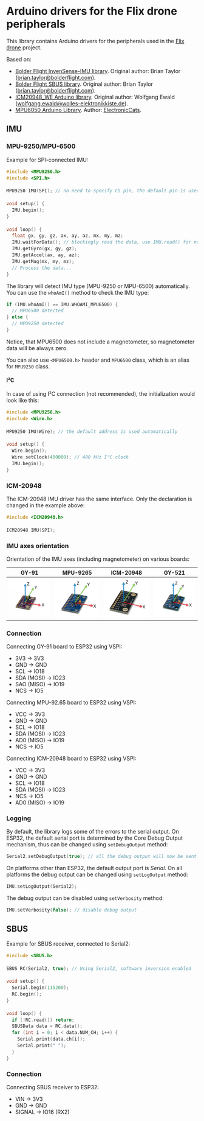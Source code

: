 # Arduino drivers for the Flix drone peripherals

This library contains Arduino drivers for the peripherals used in the [Flix drone](https://github.com/okalachev/flix) project.

Based on:

* [Bolder Flight InvenSense-IMU library](https://github.com/bolderflight/invensense-imu). Original author: Brian Taylor (brian.taylor@bolderflight.com).
* [Bolder Flight SBUS library](https://github.com/bolderflight/sbus). Original author: Brian Taylor (brian.taylor@bolderflight.com).
* [ICM20948_WE Arduino library](https://github.com/wollewald/ICM20948_WE/). Original author: Wolfgang Ewald (wolfgang.ewald@wolles-elektronikkiste.de).
* [MPU6050 Arduino Library](https://github.com/ElectronicCats/mpu6050). Author: [ElectronicCats](https://github.com/ElectronicCats).

## IMU

### MPU-9250/MPU-6500

Example for SPI-connected IMU:

```cpp
#include <MPU9250.h>
#include <SPI.h>

MPU9250 IMU(SPI); // no need to specify CS pin, the default pin is used automatically

void setup() {
  IMU.begin();
}

void loop() {
  float gx, gy, gz, ax, ay, az, mx, my, mz;
  IMU.waitForData(); // blockingly read the data, use IMU.read() for non-blocking read
  IMU.getGyro(gx, gy, gz);
  IMU.getAccel(ax, ay, az);
  IMU.getMag(mx, my, mz);
  // Process the data...
}
```

The library will detect IMU type (MPU-9250 or MPU-6500) automatically. You can use the `whoAmI()` method to check the IMU type:

```cpp
if (IMU.whoAmI() == IMU.WHOAMI_MPU6500) {
  // MPU6500 detected
} else {
  // MPU9250 detected
}
```

Notice, that MPU6500 does not include a magnetometer, so magnetometer data will be always zero.

You can also use `<MPU6500.h>` header and `MPU6500` class, which is an alias for `MPU9250` class.

#### I²C

In case of using I²C connection (not recommended), the initialization would look like this:

```cpp
#include <MPU9250.h>
#include <Wire.h>

MPU9250 IMU(Wire); // the default address is used automatically

void setup() {
  Wire.begin();
  Wire.setClock(400000); // 400 kHz I²C clock
  IMU.begin();
}
```

### ICM-20948

The ICM-20948 IMU driver has the same interface. Only the declaration is changed in the example above:

```cpp
#include <ICM20948.h>

ICM20948 IMU(SPI);
```

### IMU axes orientation

Orientation of the IMU axes (including magnetometer) on various boards:

|GY-91|MPU-9265|ICM-20948|GY-521|
|-|-|-|-|
|<img src="img/gy91-axes.svg" width="200" alt="GY-91 axes orientation">|<img src="img/mpu9265-axes.svg" width="200" alt="MPU-9265 axes orientation">|<img src="img/icm20948-axes.svg" width="200" alt="ICM-20948 axes orientation">|<img src="img/gy521-axes.svg" width="200" alt="GY-521 axes orientation">|

### Connection

Connecting GY-91 board to ESP32 using VSPI:

* 3V3 → 3V3
* GND → GND
* SCL → IO18
* SDA (MOSI) → IO23
* SAO (MISO) → IO19
* NCS → IO5

Connecting MPU-92.65 board to ESP32 using VSPI:

* VCC → 3V3
* GND → GND
* SCL → IO18
* SDA (MOSI) → IO23
* AD0 (MISO) → IO19
* NCS → IO5

Connecting ICM-20948 board to ESP32 using VSPI:

* VCC → 3V3
* GND → GND
* SCL → IO18
* SDA (MOSI) → IO23
* NCS → IO5
* AD0 (MISO) → IO19

### Logging

By default, the library logs some of the errors to the serial output. On ESP32, the default serial port is determined by the Core Debug Output mechanism, thus can be changed using `setDebugOutput` method:

```cpp
Serial2.setDebugOutput(true); // all the debug output will now be sent to Serial2
```

On platforms other than ESP32, the default output port is *Serial*. On all platforms the debug output can be changed using `setLogOutput` method:

```cpp
IMU.setLogOutput(Serial2);
```

The debug output can be disabled using `setVerbosity` method:

```cpp
IMU.setVerbosity(false); // disable debug output
```

## SBUS

Example for SBUS receiver, connected to Serial2:

```cpp
#include <SBUS.h>

SBUS RC(Serial2, true); // Using Serial2, software inversion enabled

void setup() {
  Serial.begin(115200);
  RC.begin();
}

void loop() {
  if (!RC.read()) return;
  SBUSData data = RC.data();
  for (int i = 0; i < data.NUM_CH; i++) {
    Serial.print(data.ch[i]);
    Serial.print(" ");
  }
}
```

### Connection

Connecting SBUS receiver to ESP32:

* VIN → 3V3
* GND → GND
* SIGNAL → IO16 (RX2)
